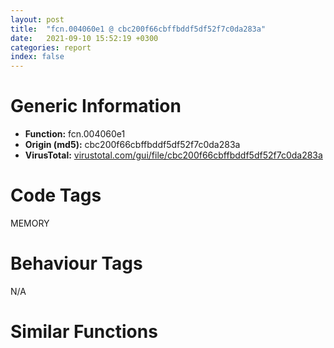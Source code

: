 ```yaml
---
layout: post
title:  "fcn.004060e1 @ cbc200f66cbffbddf5df52f7c0da283a"
date:   2021-09-10 15:52:19 +0300
categories: report
index: false
---
```


# Generic Information
- **Function:** fcn.004060e1
- **Origin (md5):** cbc200f66cbffbddf5df52f7c0da283a
- **VirusTotal:** [virustotal.com/gui/file/cbc200f66cbffbddf5df52f7c0da283a][virustotal_ref]

# Code Tags
<span class="tag" id="MEMORY">MEMORY</span>


# Behaviour Tags
<span class="bhv-tag" id="na">N/A</span>

# Similar Functions
<script type="text/javascript" src="https://www.gstatic.com/charts/loader.js"></script>
<script type="text/javascript">

    google.charts.load('current', {'packages':['corechart']});
    google.charts.setOnLoadCallback(drawChart);

    function drawChart() {
    var data = new google.visualization.DataTable();
        data.addColumn('number', 'X');
        data.addColumn('number', 'Y');
        data.addColumn({type: 'string', role: 'tooltip', 'p': {'html': true}});
        data.addColumn({'type': 'string', 'role': 'style'});
        
        data.addRows([
    [-62.98173522949219, -65.0341567993164, '<b><a href="/report/fcn.004060e1@cbc200f66cbffbddf5df52f7c0da283a">fcn.004060e1</a><br>@cbc200f66cbffbddf5df52f7c0da283a</b><br>', 'point { fill-color: #e0440e; }'],
[-74.8837661743164, 138.18991088867188, '<b><a href="/report/fcn.004023aa@90aa43862e75a7f78f2655241632f0e5">fcn.004023aa</a><br>@90aa43862e75a7f78f2655241632f0e5</b><br>', 'null'],
[12.134481430053711, -66.74706268310547, '<b><a href="/report/fcn.00407b2b@7dd153bad1771b9e8d5266a341ebf949">fcn.00407b2b</a><br>@7dd153bad1771b9e8d5266a341ebf949</b><br>', 'null'],
[-13.398853302001953, 26.226455688476562, '<b><a href="/report/fcn.004013c0@562bf33eb57e8c08a86e538e69918c30">fcn.004013c0</a><br>@562bf33eb57e8c08a86e538e69918c30</b><br>', 'null'],
[-103.702880859375, -103.85405731201172, '<b><a href="/report/fcn.00523c15@da37d90419c1292c0f16cbfd1f66402d">fcn.00523c15</a><br>@da37d90419c1292c0f16cbfd1f66402d</b><br>', 'null'],
[-23.641115188598633, -106.93681335449219, '<b><a href="/report/fcn.00405da2@ea9c1e2eeb951a8e6185c6674c228f98">fcn.00405da2</a><br>@ea9c1e2eeb951a8e6185c6674c228f98</b><br>', 'null'],
[38.9575080871582, 66.49685668945312, '<b><a href="/report/fcn.00401def@dd7278b699f8b751b4e28f3abe51fa08">fcn.00401def</a><br>@dd7278b699f8b751b4e28f3abe51fa08</b><br>', 'null'],
[-121.25887298583984, -30.998815536499023, '<b><a href="/report/fcn.0054ec2d@9a2108de6665bf53e42d7cbbbe5a0866">fcn.0054ec2d</a><br>@9a2108de6665bf53e42d7cbbbe5a0866</b><br>', 'null'],
[-63.54597473144531, 11.027604103088379, '<b><a href="/report/fcn.00405d1e@1c48774da6a3dd4bf3ea41716a332c61">fcn.00405d1e</a><br>@1c48774da6a3dd4bf3ea41716a332c61</b><br>', 'null'],
[-117.76802062988281, 109.215576171875, '<b><a href="/report/fcn.006db003@4b0f64217d092c5f535224282602e937">fcn.006db003</a><br>@4b0f64217d092c5f535224282602e937</b><br>', 'null'],
[48.325439453125, 11.35440731048584, '<b><a href="/report/fcn.00402162@db863ed6a700d7bfd018a178d481bd23">fcn.00402162</a><br>@db863ed6a700d7bfd018a178d481bd23</b><br>', 'null'],

        ]);

    var options = {
        title: 'Similarity Plot',
        legend: 'none',
        colors: ['#dedbd9', '#e6693e', '#ec8f6e', '#f3b49f', '#f6c7b6'],
        tooltip: {isHtml: true, trigger: 'both'},
        explorer: {
        actions: ["dragToZoom", "rightClickToReset"],
        },
        chartArea: {
        width: '80%',
        height: '80%'
        },
        width: '100%',
        height: '100%'
    };

    var chart = new google.visualization.ScatterChart(document.getElementById('chart_div'));

    chart.draw(data, options);
    }
    
</script>


<div id="chart_div" style="width: 100%px; height: 100%;"></div>

# Disassembled Code
{% highlight nasm %}

push ebp
mov ebp, esp
sub esp, 0xe0
mov eax, dword[ebp-0x5c]
add eax, dword[ebp-0x98]
add eax, dword[ebp-0x60]
mov dword[ebp-0x90], eax
mov eax, dword[ebp-0x38]
mov dword[ebp-0xc0], eax
cmp dword[ebp-0xc0], 0x12
je 0x406178
cmp dword[ebp-0xc0], 0x64
je 0x406145
cmp dword[ebp-0xc0], 0x77
je 0x40613a
cmp dword[ebp-0xc0], 0x84
je 0x406156
cmp dword[ebp-0xc0], 0xd5
je 0x406164
jmp 0x406189
mov eax, dword[ebp-0x48]
add eax, dword[ebp-0x28]
mov dword[ebp-0x18], eax
jmp 0x406198
mov eax, dword[ebp-0xac]
add eax, dword[ebp-0x9c]
mov dword[ebp-0x40], eax
jmp 0x406198
mov eax, dword[ebp-4]
add eax, dword[ebp-0x68]
add eax, dword[ebp-0x24]
mov dword[ebp-0x80], eax
jmp 0x406198
mov eax, dword[ebp-0x54]
add eax, dword[ebp-0x10]
add eax, dword[ebp-0x90]
mov dword[ebp-0xcc], eax
jmp 0x406198
mov eax, dword[ebp-0x8c]
add eax, dword[ebp-0x7c]
mov dword[ebp-0xa8], eax
jmp 0x406198
mov eax, dword[ebp-0x14]
add eax, dword[ebp-0x38]
add eax, dword[ebp-0x48]
mov dword[ebp-0xa0], eax
mov eax, dword[ebp-0x40]
add eax, dword[ebp-0x98]
add eax, dword[ebp-0x68]
mov dword[ebp-0x38], eax
mov eax, dword[ebp-0x44]
add eax, dword[ebp-0x80]
add eax, dword[ebp-0x78]
mov dword[ebp-0x30], eax
mov eax, dword[ebp-0x1c]
add eax, dword[ebp-0x24]
add eax, dword[ebp-0x18]
mov dword[ebp-0x60], eax
mov eax, dword[ebp-0x9c]
add eax, dword[ebp-0x84]
add eax, dword[ebp-4]
mov dword[ebp-0x3c], eax
mov eax, dword[ebp-0x80]
add eax, dword[ebp-0xa0]
add eax, dword[ebp-0x94]
mov dword[ebp-0x3c], eax
mov eax, dword[ebp-0xa4]
add eax, dword[ebp-0x3c]
mov dword[ebp-0x20], eax
mov eax, dword[ebp-0x34]
add eax, dword[ebp-0x68]
mov dword[ebp-0x24], eax
mov eax, dword[ebp-0x3c]
add eax, dword[ebp-0x6c]
mov dword[ebp-0x5c], eax
mov eax, dword[ebp-0xcc]
add eax, dword[ebp-0x44]
mov dword[ebp-0x50], eax
mov eax, dword[ebp-0x5c]
add eax, dword[ebp-0x64]
mov dword[ebp-0xb0], eax
mov eax, dword[ebp-0x50]
add eax, dword[ebp-0x68]
add eax, dword[ebp-0x28]
mov dword[ebp-0x10], eax
mov eax, dword[ebp-0x38]
add eax, dword[ebp-0x54]
add eax, dword[ebp-0x54]
mov dword[ebp-0x90], eax
mov eax, dword[ebp-0xcc]
mov dword[ebp-0xc8], eax
cmp dword[ebp-0xc8], 0x59
je 0x406280
cmp dword[ebp-0xc8], 0x8a
je 0x406294
cmp dword[ebp-0xc8], 0xcf
je 0x40626f
cmp dword[ebp-0xc8], 0xff
je 0x4062a2
jmp 0x4062ad
mov eax, dword[ebp-4]
add eax, dword[ebp-0x88]
add eax, dword[ebp-0x74]
mov dword[ebp-0x70], eax
jmp 0x4062bc
mov eax, dword[ebp-0x5c]
add eax, dword[ebp-0xb0]
add eax, dword[ebp-0x18]
mov dword[ebp-0xac], eax
jmp 0x4062bc
mov eax, dword[ebp-0x34]
add eax, dword[ebp-0x18]
add eax, dword[ebp-0x14]
mov dword[ebp-0x30], eax
jmp 0x4062bc
mov eax, dword[ebp-0x40]
add eax, dword[ebp-0x7c]
mov dword[ebp-0x78], eax
jmp 0x4062bc
mov eax, dword[ebp-0x10]
add eax, dword[ebp-0x80]
add eax, dword[ebp-0x5c]
mov dword[ebp-0xb0], eax
mov eax, dword[ebp-0x8c]
add eax, dword[ebp-0x70]
add eax, dword[ebp-0xa8]
mov dword[ebp-4], eax
mov eax, dword[ebp-0x7c]
add eax, dword[ebp-0x70]
mov dword[ebp-0x9c], eax
mov eax, dword[ebp-0x20]
add eax, dword[ebp-0x24]
add eax, dword[ebp-0x34]
mov dword[ebp-0x7c], eax
mov eax, dword[ebp-0x54]
add eax, dword[ebp-0x48]
mov dword[ebp-0x74], eax
push 0x40
push 0x3000
push 0x766d3
push 0
call dword[sym.imp.KERNEL32.dll_VirtualAlloc]
mov dword[ebp-0xc4], eax
mov eax, dword[ebp-0x30]
add eax, dword[ebp-0x48]
add eax, dword[ebp-0xac]
mov dword[ebp-0x94], eax
mov eax, dword[ebp-0x84]
add eax, dword[ebp-0xac]
mov dword[ebp-0x40], eax
mov eax, dword[ebp-0x24]
add eax, dword[ebp-0x24]
mov dword[ebp-0x90], eax
mov eax, dword[ebp-0x3c]
add eax, dword[ebp-0x70]
add eax, dword[ebp-4]
mov dword[ebp-0x68], eax
mov eax, dword[ebp-0x40]
add eax, dword[ebp-4]
mov dword[ebp-8], eax
mov eax, dword[ebp-0x58]
add eax, dword[ebp-0x50]
add eax, dword[ebp-0x24]
mov dword[ebp-0x1c], eax
mov dword[ebp-8], 0xc3e
mov eax, dword[ebp-4]
add eax, dword[ebp-0x64]
add eax, dword[ebp-0x98]
mov dword[ebp-0x84], eax
mov eax, dword[ebp-0x58]
add eax, dword[ebp-0x64]
mov dword[ebp-0x9c], eax
mov eax, dword[ebp-8]
add eax, 0x18
mov dword[ebp-8], eax
mov eax, dword[ebp-0x38]
add eax, dword[ebp-0xa4]
add eax, dword[ebp-4]
mov dword[ebp-0x14], eax
mov eax, dword[ebp-0x1c]
add eax, dword[ebp-0x14]
mov dword[ebp-0x40], eax
cmp dword[ebp-8], 0xc86
jb 0x406370
mov eax, dword[ebp-0x94]
add eax, dword[ebp-0x8c]
add eax, dword[ebp-0x50]
mov dword[ebp-0x5c], eax
mov eax, dword[ebp-0x58]
add eax, dword[ebp-0x38]
mov dword[ebp-0x50], eax
mov eax, dword[ebp-0x3c]
add eax, dword[ebp-0xa8]
add eax, dword[ebp-0x50]
mov dword[ebp-0x18], eax
mov eax, dword[ebp-8]
add eax, dword[ebp-8]
mov dword[ebp-0x10], eax
mov eax, dword[ebp-0x74]
add eax, dword[ebp-0x4c]
mov dword[ebp-0x9c], eax
mov eax, dword[ebp-0xc4]
add eax, 0x44000
mov dword[ebp-0xc4], eax
mov eax, dword[ebp-0x60]
add eax, dword[ebp-0x60]
mov dword[ebp-0xc], eax
mov eax, dword[ebp-0x90]
add eax, dword[ebp-0x6c]
add eax, dword[ebp-0x68]
mov dword[ebp-0x18], eax
mov eax, dword[ebp-0x4c]
add eax, dword[ebp-0x14]
mov dword[ebp-0xa8], eax
mov dword[ebp-0xdc], 0x4659e80
mov eax, dword[ebp-0x90]
add eax, dword[ebp-0xa0]
add eax, dword[ebp-0x80]
mov dword[ebp-0x78], eax
mov eax, dword[ebp-0x74]
cmp eax, dword[ebp-0xcc]
jbe 0x406449
mov eax, dword[ebp-0x24]
cmp eax, dword[ebp-0x64]
je 0x406452
mov eax, dword[ebp-0x58]
add eax, dword[ebp-0x38]
mov dword[ebp-0x40], eax
and dword[ebp-0xc], 0
jmp 0x40645f
mov eax, dword[ebp-0xc]
inc eax
mov dword[ebp-0xc], eax
cmp dword[ebp-0xc], 2
jae 0x406473
mov eax, dword[ebp-0x6c]
add eax, dword[ebp-0xcc]
mov dword[ebp-0x30], eax
jmp 0x406458
and dword[ebp-0x2c], 0
mov eax, dword[ebp-0x78]
cmp eax, dword[ebp-0x10]
je 0x406499
mov eax, dword[ebp-0x4c]
cmp eax, dword[ebp-0x8c]
jbe 0x406499
mov eax, dword[ebp-0xac]
add eax, dword[ebp-0x10]
add eax, dword[ebp-0x34]
mov dword[ebp-0x48], eax
mov eax, dword[ebp-0x6c]
add eax, dword[ebp-0x70]
add eax, dword[ebp-0x98]
mov dword[ebp-0xa4], eax
mov eax, dword[ebp-0x68]
add eax, dword[ebp-0x94]
add eax, dword[ebp-0xa0]
mov dword[ebp-0x6c], eax
and dword[ebp-0x30], 0
jmp 0x4064ca
mov eax, dword[ebp-0x30]
inc eax
mov dword[ebp-0x30], eax
cmp dword[ebp-0x30], 3
jae 0x4064db
mov eax, dword[ebp-0x24]
add eax, dword[ebp-0xc]
mov dword[ebp-4], eax
jmp 0x4064c3
mov dword[ebp-0xd0], 0x1886443c
and dword[ebp-0x28], 0
jmp 0x4064f2
mov eax, dword[ebp-0x28]
inc eax
mov dword[ebp-0x28], eax
cmp dword[ebp-0x28], 1
jae 0x406503
mov eax, dword[ebp-0x20]
add eax, dword[ebp-0x18]
mov dword[ebp-0x3c], eax
jmp 0x4064eb
mov dword[ebp-0xbc], 0xcba96315
mov eax, dword[ebp-0x20]
add eax, dword[ebp-0x28]
mov dword[ebp-0x64], eax
mov eax, dword[ebp-0x90]
add eax, dword[ebp-0x38]
add eax, dword[ebp-8]
mov dword[ebp-0x48], eax
mov dword[ebp-0xb8], 0x5272360d
mov eax, dword[ebp-0x88]
add eax, dword[ebp-0x60]
mov dword[ebp-0x68], eax
mov eax, dword[ebp-0x14]
add eax, dword[ebp-0x88]
add eax, dword[ebp-0xa8]
mov dword[ebp-0x38], eax
mov dword[ebp-0xd4], 0x4a11837e
mov eax, dword[ebp-0x10]
add eax, dword[ebp-0x50]
add eax, dword[ebp-0x98]
mov dword[ebp-0x1c], eax
mov eax, dword[ebp-0x84]
add eax, dword[ebp-0x44]
mov dword[ebp-0x9c], eax
mov eax, dword[ebp-0x90]
add eax, dword[ebp-0x1c]
mov dword[ebp-0xa4], eax
and dword[ebp-0x2c], 0
cmp dword[ebp-0x2c], 0xabe0
jae 0x406a3b
mov eax, dword[ebp-0x58]
cmp eax, dword[ebp-0x54]
ja 0x4065a5
mov eax, dword[ebp-0x14]
cmp eax, dword[ebp-0x7c]
je 0x4065b4
mov eax, dword[ebp-0x90]
add eax, dword[ebp-0x58]
add eax, dword[ebp-0x4c]
mov dword[ebp-0xc], eax
mov eax, dword[ebp-0xa8]
add eax, dword[ebp-8]
add eax, dword[ebp-0x44]
mov dword[ebp-0x18], eax
mov eax, dword[ebp-0xd0]
xor eax, dword[ebp-0xbc]
mov dword[ebp-0xd0], eax
mov eax, dword[ebp-0x8c]
add eax, dword[ebp-0x14]
add eax, dword[ebp-4]
mov dword[ebp-0x40], eax
mov eax, dword[ebp-4]
add eax, dword[ebp-0x60]
add eax, dword[ebp-0x20]
mov dword[ebp-0x7c], eax
mov eax, dword[ebp-0xb8]
xor eax, dword[ebp-0xd4]
mov dword[ebp-0xb8], eax
mov eax, dword[ebp-0x30]
add eax, dword[ebp-0x5c]
add eax, dword[ebp-0xa0]
mov dword[ebp-0x3c], eax
mov eax, dword[ebp-0x94]
add eax, dword[ebp-0x28]
mov dword[ebp-0x64], eax
mov eax, dword[ebp-0xb8]
xor eax, dword[ebp-0xbc]
mov dword[ebp-0xb8], eax
mov eax, dword[ebp-0x54]
add eax, dword[ebp-0x30]
add eax, dword[ebp-0x34]
mov dword[ebp-0x48], eax
mov eax, dword[ebp-0x34]
add eax, dword[ebp-0x54]
add eax, dword[ebp-0x48]
mov dword[ebp-0x88], eax
mov eax, dword[ebp-0xbc]
xor eax, dword[ebp-0xb8]
mov dword[ebp-0xbc], eax
mov eax, dword[ebp-0x50]
add eax, dword[ebp-0x50]
add eax, dword[ebp-8]
mov dword[ebp-0x9c], eax
mov eax, dword[ebp-0x20]
cmp eax, dword[ebp-0x28]
jne 0x40668a
mov eax, dword[ebp-0xa4]
cmp eax, dword[ebp-0x4c]
ja 0x40668a
mov eax, dword[ebp-8]
add eax, dword[ebp-0x80]
mov dword[ebp-0x98], eax
mov eax, dword[ebp-0xbc]
xor eax, dword[ebp-0xb8]
mov dword[ebp-0xbc], eax
mov eax, dword[ebp-0x48]
add eax, dword[ebp-0x14]
add eax, dword[ebp-0x14]
mov dword[ebp-0x10], eax
mov eax, dword[ebp-0x88]
add eax, dword[ebp-0x5c]
mov dword[ebp-0x20], eax
mov eax, dword[ebp-0x40]
add eax, dword[ebp-0x78]
mov dword[ebp-0x38], eax
mov eax, dword[ebp-0xc4]
add eax, dword[ebp-0x2c]
mov dword[ebp-0xe0], eax
mov eax, dword[ebp-0x4c]
add eax, dword[ebp-0x28]
mov dword[ebp-0x6c], eax
mov eax, dword[ebp-0x48]
cmp eax, dword[ebp-0x50]
je 0x4066ff
mov eax, dword[ebp-0x84]
cmp eax, dword[ebp-0x54]
jae 0x4066ff
mov eax, dword[ebp-0x6c]
cmp eax, dword[ebp-0x68]
je 0x4066ff
mov eax, dword[ebp-0x74]
add eax, dword[ebp-0x18]
add eax, dword[ebp-0x70]
mov dword[ebp-0x8c], eax
mov eax, dword[ebp-0x6c]
add eax, dword[ebp-0xa0]
mov dword[ebp-0x84], eax
mov eax, dword[ebp-0x60]
add eax, dword[ebp-0x88]
add eax, dword[ebp-0x14]
mov dword[ebp-0x34], eax
mov eax, dword[ebp-0xdc]
add eax, dword[ebp-0x2c]
mov dword[ebp-0xd8], eax
mov eax, dword[ebp-0x94]
cmp eax, dword[ebp-0x1c]
jae 0x40673f
mov eax, dword[ebp-0x7c]
cmp eax, dword[ebp-0x70]
jne 0x406747
mov eax, dword[ebp-0x3c]
cmp eax, dword[ebp-0x20]
jb 0x406756
mov eax, dword[ebp-0x84]
add eax, dword[ebp-0x1c]
add eax, dword[ebp-0x54]
mov dword[ebp-0x10], eax
mov eax, dword[ebp-0x38]
add eax, dword[ebp-0x24]
mov dword[ebp-0x94], eax
mov eax, dword[ebp-4]
add eax, dword[ebp-0x40]
add eax, dword[ebp-0x8c]
mov dword[ebp-0x70], eax
mov eax, dword[ebp-0xd8]
mov eax, dword[eax]
sub eax, dword[ebp-0xd0]
mov ecx, dword[ebp-0xe0]
mov dword[ecx], eax
mov eax, dword[ebp-0x5c]
add eax, dword[ebp-0xac]
mov dword[ebp-0x10], eax
mov eax, dword[ebp-0x14]
add eax, dword[ebp-0x88]
add eax, dword[ebp-0xc]
mov dword[ebp-0x1c], eax
mov eax, dword[ebp-0x9c]
cmp eax, dword[ebp-0x84]
jae 0x4067b6
cmp dword[ebp-0x1c], 0
je 0x4067c1
mov eax, dword[ebp-0xa8]
cmp eax, dword[ebp-8]
jbe 0x4067d3
mov eax, dword[ebp-0x94]
add eax, dword[ebp-4]
add eax, dword[ebp-0x10]
mov dword[ebp-0x88], eax
mov eax, dword[ebp-8]
add eax, dword[ebp-0x70]
add eax, dword[ebp-0x6c]
mov dword[ebp-0x58], eax
mov dword[ebp-0x20], 0x1cb
mov eax, dword[ebp-0x10]
add eax, dword[ebp-0x68]
add eax, dword[ebp-0x28]
mov dword[ebp-0x1c], eax
mov eax, dword[ebp-0x78]
add eax, dword[ebp-0x98]
add eax, dword[ebp-0x3c]
mov dword[ebp-0xc], eax
mov eax, dword[ebp-0x20]
add eax, 0x18
mov dword[ebp-0x20], eax
mov eax, dword[ebp-0x24]
add eax, dword[ebp-0x8c]
add eax, dword[ebp-0x58]
mov dword[ebp-0x38], eax
mov eax, dword[ebp-0xac]
add eax, dword[ebp-0x44]
add eax, dword[ebp-0x1c]
mov dword[ebp-0x58], eax
cmp dword[ebp-0x20], 0x1e3
jb 0x4067f2
mov eax, dword[ebp-0x14]
add eax, dword[ebp-0x10]
add eax, dword[ebp-0x18]
mov dword[ebp-0x7c], eax
mov eax, dword[ebp-0x30]
cmp eax, dword[ebp-0x20]
jne 0x406850
mov eax, dword[ebp-0xa0]
cmp eax, dword[ebp-0x58]
je 0x40685c
mov eax, dword[ebp-0xac]
add eax, dword[ebp-0x40]
mov dword[ebp-0x1c], eax
mov eax, dword[ebp-0xc]
add eax, dword[ebp-0x34]
mov dword[ebp-0x44], eax
and dword[ebp-4], 0
jmp 0x406872
mov eax, dword[ebp-4]
inc eax
mov dword[ebp-4], eax
cmp dword[ebp-4], 2
jae 0x406889
mov eax, dword[ebp-0x4c]
add eax, dword[ebp-0xb0]
add eax, dword[ebp-0x64]
mov dword[ebp-0x70], eax
jmp 0x40686b
mov eax, dword[ebp-0x2c]
add eax, 0x5cbb8
mov dword[ebp-0x2c], eax
mov eax, dword[ebp-0x80]
add eax, dword[ebp-0x64]
add eax, dword[ebp-0x30]
mov dword[ebp-0x84], eax
mov eax, dword[ebp-0x8c]
add eax, dword[ebp-0xc]
mov dword[ebp-0x50], eax
mov eax, dword[ebp-0x34]
add eax, dword[ebp-0xc]
add eax, dword[ebp-0xc]
mov dword[ebp-0x28], eax
mov eax, dword[ebp-0x50]
add eax, dword[ebp-0x5c]
mov dword[ebp-0xa4], eax
mov eax, dword[ebp-0x84]
add eax, dword[ebp-0xb0]
add eax, dword[ebp-0x20]
mov dword[ebp-0x28], eax
cmp dword[ebp-0x78], 0
jae 0x4068f6
mov eax, dword[ebp-0xa4]
cmp eax, dword[ebp-0x64]
jb 0x4068f6
mov eax, dword[ebp-0x24]
add eax, dword[ebp-0x64]
mov dword[ebp-0xa0], eax
mov eax, dword[ebp-8]
add eax, dword[ebp-0x48]
add eax, dword[ebp-0x88]
mov dword[ebp-0xc], eax
mov eax, dword[ebp-0x44]
add eax, dword[ebp-0x5c]
mov dword[ebp-0x60], eax
mov eax, dword[ebp-0x34]
mov dword[ebp-0xb4], eax
cmp dword[ebp-0xb4], 0x12
je 0x40698b
cmp dword[ebp-0xb4], 0x6d
je 0x4069a1
cmp dword[ebp-0xb4], 0xaf
je 0x40695b
cmp dword[ebp-0xb4], 0xef
je 0x406996
cmp dword[ebp-0xb4], 0x122
je 0x40697a
cmp dword[ebp-0xb4], 0x12f
je 0x40696c
jmp 0x4069ac
mov eax, dword[ebp-0xa8]
add eax, dword[ebp-0x18]
add eax, dword[ebp-0x24]
mov dword[ebp-0x60], eax
jmp 0x4069b5
mov eax, dword[ebp-0x40]
add eax, dword[ebp-0xa0]
mov dword[ebp-0x80], eax
jmp 0x4069b5
mov eax, dword[ebp-0x1c]
add eax, dword[ebp-0xa4]
add eax, dword[ebp-0x3c]
mov dword[ebp-0x18], eax
jmp 0x4069b5
mov eax, dword[ebp-0x58]
add eax, dword[ebp-0x14]
mov dword[ebp-0x18], eax
jmp 0x4069b5
mov eax, dword[ebp-0x54]
add eax, dword[ebp-0x7c]
mov dword[ebp-0x30], eax
jmp 0x4069b5
mov eax, dword[ebp-0x60]
add eax, dword[ebp-0x4c]
mov dword[ebp-0x48], eax
jmp 0x4069b5
mov eax, dword[ebp-8]
add eax, dword[ebp-0x10]
mov dword[ebp-0x7c], eax
mov eax, dword[ebp-0x2c]
add eax, 0x18098
mov dword[ebp-0x2c], eax
mov eax, dword[ebp-4]
add eax, dword[ebp-0x1c]
add eax, dword[ebp-0x1c]
mov dword[ebp-0x74], eax
mov eax, dword[ebp-0x78]
add eax, dword[ebp-0x80]
add eax, dword[ebp-0x24]
mov dword[ebp-0x60], eax
mov eax, dword[ebp-0x98]
add eax, dword[ebp-0x44]
mov dword[ebp-0x14], eax
mov eax, dword[ebp-0x64]
add eax, dword[ebp-0x40]
mov dword[ebp-0xc], eax
mov eax, dword[ebp-0x28]
add eax, dword[ebp-0x9c]
add eax, dword[ebp-0x6c]
mov dword[ebp-0x74], eax
mov eax, dword[ebp-0x34]
add eax, dword[ebp-0xa8]
add eax, dword[ebp-0x44]
mov dword[ebp-0x5c], eax
mov eax, dword[ebp-0xb0]
add eax, dword[ebp-0x58]
mov dword[ebp-0x74], eax
mov eax, dword[ebp-0x74]
add eax, dword[ebp-0x18]
mov dword[ebp-0x38], eax
mov eax, dword[ebp-0x2c]
add eax, 0x153af
mov dword[ebp-0x2c], eax
mov eax, dword[ebp-0x2c]
sub eax, 0x89ffb
mov dword[ebp-0x2c], eax
jmp 0x406588
mov eax, dword[ebp-0x3c]
add eax, dword[ebp-0x34]
add eax, dword[ebp-0xb0]
mov dword[ebp-4], eax
mov eax, dword[ebp-0xc4]
add eax, 0x8984
mov dword[0x445a614], eax
and dword[ebp-8], 0
jmp 0x406a67
mov eax, dword[ebp-8]
inc eax
mov dword[ebp-8], eax
cmp dword[ebp-8], 2
jae 0x406a7b
mov eax, dword[ebp-0x44]
add eax, dword[ebp-0x68]
add eax, dword[ebp-0x4c]
mov dword[ebp-0x18], eax
jmp 0x406a60
mov eax, dword[ebp-0x34]
add eax, dword[ebp-0x4c]
mov dword[ebp-0x60], eax
mov eax, dword[ebp-0x54]
add eax, dword[ebp-0x3c]
mov dword[ebp-0xa4], eax
mov eax, dword[ebp-0x98]
add eax, dword[ebp-0x94]
mov dword[ebp-0x78], eax
mov eax, dword[ebp-0x4c]
add eax, dword[ebp-0x8c]
mov dword[ebp-0x6c], eax
mov eax, dword[ebp-4]
add eax, dword[ebp-0x44]
mov dword[ebp-0x74], eax
mov eax, dword[ebp-0x44]
cmp eax, dword[ebp-0x4c]
ja 0x406acd
mov eax, dword[ebp-0x44]
cmp eax, dword[ebp-0x78]
jb 0x406acd
mov eax, dword[ebp-0x54]
add eax, dword[ebp-0x80]
mov dword[ebp-0x10], eax
mov eax, dword[ebp-0x88]
add eax, dword[ebp-0xb0]
mov dword[ebp-0x90], eax
mov esp, ebp
pop ebp
ret

{% endhighlight %}

[virustotal_ref]: https://www.virustotal.com/gui/file/cbc200f66cbffbddf5df52f7c0da283a